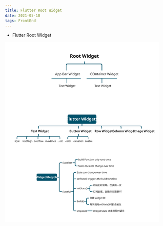 ```yaml
---
title: Flutter Root Widget
date: 2021-05-18 
tags: FrontEnd
---
```


- Flutter Root Widget
<!--more-->
![Root Widget](/assets/front/root_widget.svg)
